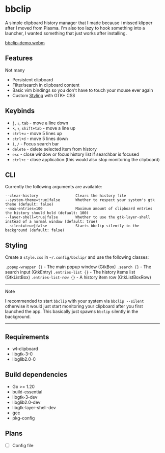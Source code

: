 # bbclip

A simple clipboard history manager that I made because i missed klipper after I
moved from Plasma.
I'm also too lazy to hook something into a launcher, I wanted something that just works after installing.

[bbclip-demo.webm](https://github.com/user-attachments/assets/e032fcac-f22a-4a0e-8bd5-056913e6f7bb)

## Features

Not many

 * Persistent clipboard
 * Filter/search in clipboard content
 * Basic vim bindings so you don't have to touch your mouse ever again
 * Custom [Styling](#Styling) with GTK+ CSS

## Keybinds

- `j`, `↓`, `tab` - move a line down
- `k`, `↑`, `shift+tab` - move a line up
- `ctrl+u` - move 5 lines up
- `ctrl+d` - move 5 lines down
- `i`, `/` - Focus search bar
- `delete` - delete selected item from history
- `esc` - close window or focus history list if searchbar is focused
- `ctrl+c` - close application (this would also stop monitoring the clipboard)


## CLI

Currently the following arguments are available:

```
--clear-history                 Clears the history file
--system-theme=true|false       Whether to respect your system's gtk theme (default: false)
--max-entries=100               Maximum amount of clipboard entries the history should hold (default: 100)
--layer-shell=true|false        Whether to use the gtk-layer-shell instead of a normal window (default: true)
--silent=true|false             Starts bbclip silently in the background (default: false)
```

## Styling

Create a `style.css` in `~/.config/bbclip/` and use the following classes:

`.popup-wrapper {}` - The main popup window (GtkBox)
`.search {}` - The search input (GtkEntry)
`.entries-list {}` - The history items list (GtkListBox)
`.entries-list-row {}` - A history item row (GtkListBoxRow)

---
> [!NOTE]
> I recommended to start `bbclip` with your system via `bbclip --silent` otherwise it would just start monitoring your clipboard after you first launched the app.
> This basically just spawns `bbclip` silently in the background.
---

## Requirements

 * wl-clipboard
 * libgtk-3-0
 * libglib2.0-0

## Build dependencies

 * Go >= 1.20
 * build-essential
 * libgtk-3-dev
 * libglib2.0-dev
 * libgtk-layer-shell-dev
 * gcc
 * pkg-config

## Plans

* [ ] Config file
